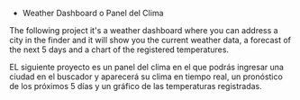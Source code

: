 * Weather Dashboard o Panel del Clima

The following project it's a weather dashboard where you can address a city in the finder and it will show you the current weather data, a forecast of the next 5 days and a chart of the registered temperatures.

EL siguiente proyecto es un panel del clima en el que podrás ingresar una ciudad en el buscador y aparecerá su clima en tiempo real, un pronóstico de los próximos 5 días y un gráfico de las temperaturas registradas.
